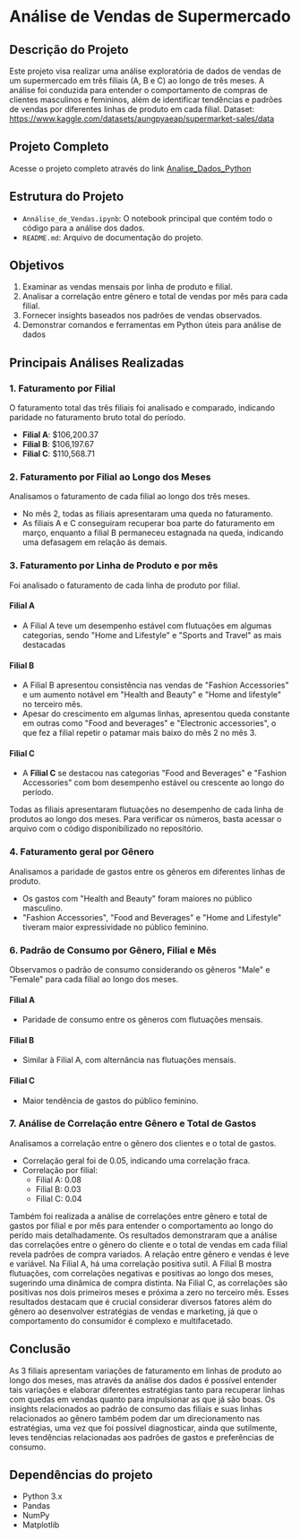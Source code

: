 # Análise de Vendas de Supermercado

## Descrição do Projeto

Este projeto visa realizar uma análise exploratória de dados de vendas de um supermercado em três filiais (A, B e C) ao longo de três meses. A análise foi conduzida para entender o comportamento de compras de clientes masculinos e femininos, além de identificar tendências e padrões de vendas por diferentes linhas de produto em cada filial.
Dataset: https://www.kaggle.com/datasets/aungpyaeap/supermarket-sales/data


## Projeto Completo

Acesse o projeto completo através do link [Analise_Dados_Python](https://github.com/gaiecks/Analise_Dados_Python/blob/main/An%C3%A1lise_de_Vendas.ipynb)


## Estrutura do Projeto

- `Annálise_de_Vendas.ipynb`: O notebook principal que contém todo o código para a análise dos dados.
- `README.md`: Arquivo de documentação do projeto.


## Objetivos

1. Examinar as vendas mensais por linha de produto e filial.
2. Analisar a correlação entre gênero e total de vendas por mês para cada filial.
3. Fornecer insights baseados nos padrões de vendas observados.
4. Demonstrar comandos e ferramentas em Python úteis para análise de dados


## Principais Análises Realizadas

### 1. Faturamento por Filial
O faturamento total das três filiais foi analisado e comparado, indicando paridade no faturamento bruto total do período.

- **Filial A**: $106,200.37
- **Filial B**: $106,197.67
- **Filial C**: $110,568.71

### 2. Faturamento por Filial ao Longo dos Meses
Analisamos o faturamento de cada filial ao longo dos três meses.

- No mês 2, todas as filiais apresentaram uma queda no faturamento.
- As filiais A e C conseguiram recuperar boa parte do faturamento em março, enquanto a filial B permaneceu estagnada na queda, indicando uma defasagem em relação ás demais.

### 3. Faturamento por Linha de Produto e por mês
Foi analisado o faturamento de cada linha de produto por filial.

#### Filial A
- A Filial A teve um desempenho estável com flutuações em algumas categorias, sendo "Home and Lifestyle" e "Sports and Travel" as mais destacadas

#### Filial B
- A Filial B apresentou consistência nas vendas de "Fashion Accessories" e um aumento notável em "Health and Beauty" e "Home and lifestyle" no terceiro mês.
- Apesar do crescimento em algumas linhas, apresentou queda constante em outras como "Food and beverages" e "Electronic accessories", o que fez a filial repetir o patamar mais baixo do mês 2 no mês 3.

#### Filial C
- A **Filial C** se destacou nas categorias "Food and Beverages" e "Fashion Accessories" com bom desempenho estável ou crescente ao longo do período.
  
Todas as filiais apresentaram flutuações no desempenho de cada linha de produtos ao longo dos meses. Para verificar os números, basta acessar o arquivo com o código disponibilizado no repositório.

### 4. Faturamento geral por Gênero
Analisamos a paridade de gastos entre os gêneros em diferentes linhas de produto.

- Os gastos com "Health and Beauty" foram maiores no público masculino.
- "Fashion Accessories", "Food and Beverages" e "Home and Lifestyle" tiveram maior expressividade no público feminino.

### 6. Padrão de Consumo por Gênero, Filial e Mês
Observamos o padrão de consumo considerando os gêneros "Male" e "Female" para cada filial ao longo dos meses.

#### Filial A
- Paridade de consumo entre os gêneros com flutuações mensais.

#### Filial B
- Similar à Filial A, com alternância nas flutuações mensais.

#### Filial C
- Maior tendência de gastos do público feminino.

### 7. Análise de Correlação entre Gênero e Total de Gastos
Analisamos a correlação entre o gênero dos clientes e o total de gastos.

- Correlação geral foi de 0.05, indicando uma correlação fraca.
- Correlação por filial:
  - Filial A: 0.08
  - Filial B: 0.03
  - Filial C: 0.04

Também foi realizada a análise de correlações entre gênero e total de gastos por filial e por mês para entender o comportamento ao longo do perído mais detalhadamente. 
Os resultados demonstraram que a análise das correlações entre o gênero do cliente e o total de vendas em cada filial revela padrões de compra variados. A relação entre gênero e vendas é leve e variável. Na Filial A, há uma correlação positiva sutil. A Filial B mostra flutuações, com correlações negativas e positivas ao longo dos meses, sugerindo uma dinâmica de compra distinta. Na Filial C, as correlações são positivas nos dois primeiros meses e próxima a zero no terceiro mês. Esses resultados destacam que é crucial considerar diversos fatores além do gênero ao desenvolver estratégias de vendas e marketing, já que o comportamento do consumidor é complexo e multifacetado.


## Conclusão

As 3 filiais apresentam variações de faturamento em linhas de produto ao longo dos meses, mas através da análise dos dados é possível entender tais variações e elaborar diferentes estratégias tanto para recuperar linhas com quedas em vendas quanto para impulsionar as que já são boas. Os insights relacionados ao padrão de consumo das filiais e suas linhas relacionados ao gênero também podem dar um direcionamento nas estratégias, uma vez que foi possível diagnosticar, ainda que sutilmente, leves tendências relacionadas aos padrões de gastos e preferências de consumo.


## Dependências do projeto

- Python 3.x
- Pandas
- NumPy
- Matplotlib

